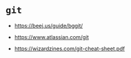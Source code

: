 # `git`

- https://beej.us/guide/bggit/

- https://www.atlassian.com/git

- https://wizardzines.com/git-cheat-sheet.pdf

